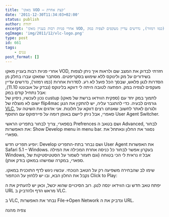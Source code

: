 ```yaml
---
title: 'מאקו VOD – קצת אחרת'
date: '2011-12-30T11:34:03+02:00'
status: publish
author: יהודה
excerpt: 'אחרי פניות רבות בעניין מאקו VOD, חזרתי לבדוק את המצב שם ולראות איך ניתן לצפות בשידורים על מק ולינוקס ללא שימוש בסקריפטים. מסתבר שמאקו עברו בחלק מן הסדרות לנגן פלאש, שבסך הכל פועל לא רע. לסדרות אחרות (כמו רמזור), נדרשים עדיין מעקפים לצפיה במק'
ogImage: 'img/2011/12/vlc-logo.png'
type: post
id: 661
tags:
    - נגנים
post_format: []
---
```

אחרי פניות רבות בעניין מאקו VOD, חזרתי לבדוק את המצב שם ולראות איך ניתן לצפות בשידורים על מק ולינוקס ללא שימוש בסקריפטים. מסתבר שמאקו עברו בחלק מן הסדרות לנגן פלאש, שבסך הכל פועל לא רע. לסדרות אחרות (כמו רמזור), נדרשים עדיין מעקפים לצפיה במק. הפתעה לטובה היתה לי דווקא בלינוקס (נבדק על אובונטו 11.10), אבל נתחיל קודם במק:  
נכון לעכשיו, ניסיון של custup (ספקית הווידאו ברשת של מאקו) לתמוך במק יחד עם ישום לא מוצלח של flip4mac גורמים לבעיה. כדי להתגבר עליה, יש להתקין את הנגן [VLC](http://www.videolan.org/vlc/download-macosx.html), ולגרום לאתר לחשוב שאנחנו רצים דווקא על חלונות. אני אדגים את השיטה על סאפרי, אבל ניתן ליישם באופן דומה על פיירפוקס עם התוסף User Agent Switcher.

בספארי, צריך לבחור בתפריט הראשי Prefrences ושם בטאב ה Advanced, לבחור את האפשרות: Show Develop menu in menu bar. נסגור את החלון ונאתחל את ספארי.  

יופיע תפריט חדש: Develop ושם נבחר בתת-התפריט User Agent את האפשרות Safari 5.1 – Windows. בעקרון אפשר לבחור כל כניסה אחרת המכילה את המילה Windows, אבל זו נראית לי הכי בטוחה (וגם תעזור לשמור על הסטטיסטיקות של ספארי, במקרה שמישהו במאקו בודק אותן).  

שימו לב שהבחירה משפיעה רק על הטאב הנוכחי. עכשיו ניגש לדף התוכנית במאקו. נקבל את החלון הבא, ובו יש ללחוץ על הכתפור Click to Play:


יפתח טאב חדש ובו הווידאו ינסה לנגן. רוב הסיכויים שהוא יכשל, וכאן יש להעתיק את ה URL מראש הדף ולהדביק ב VLC.


ב VLC, נבחר את האפשרות File-&gt;Open Network ונדביק את ה URL.


צפיה מהנה
